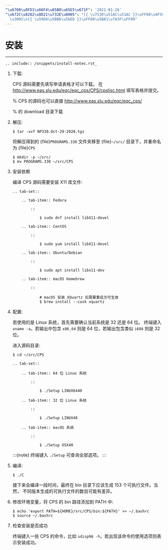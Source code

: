 ```yaml
---
"\u6700\u8FD1\u66F4\u65B0\u65E5\u671F": '2021-01-26'
"\u672C\u8282\u8D21\u732E\u8005": "{{ \u7530\u51AC\u51AC }}\uFF08\u4F5C\u8005\uFF09\
  \u3001\n{{ \u59DA\u5BB6\u56ED }}\uFF08\u5BA1\u7A3F\uFF09"
---
```


# 安装

______________________________________________________________________

```{eval-rst}
.. include:: /snippets/install-notes.rst_
```

1. 下载:

   CPS 源码需要先填写申请表格才可以下载。
   在 <http://www.eas.slu.edu/eqc/eqc_cps/CPS/cpslisc.html> 填写表格并提交。

   % CPS 的源码也可以直接 http://www.eas.slu.edu/eqc/eqc_cps/

   % 的 download 目录下载

2. 解压:

   ```
   $ tar -xvf NP330.Oct-29-2020.tgz
   ```

   将解压得到的 {file}`PROGRAMS.330` 文件夹移至 {file}`~/src/` 目录下，并重命名为 {file}`CPS`

   ```
   $ mkdir -p ~/src/
   $ mv PROGRAMS.330 ~/src/CPS
   ```

3. 安装依赖

   编译 CPS 源码需要安装 X11 库文件:

   ```{eval-rst}
   .. tab-set::

       .. tab-item:: Fedora

           ::

               $ sudo dnf install libX11-devel

       .. tab-item:: CentOS

           ::

               $ sudo yum install libX11-devel

       .. tab-item:: Ubuntu/Debian

           ::

               $ sudo apt install libx11-dev

       .. tab-item:: macOS Homebrew

           ::

               # macOS 安装 XQuartz 后需要重启方可生效
               $ brew install --cask xquartz
   ```

4. 配置:

   若使用的是 Linux 系统，首先需要确认当前系统是 32 还是 64 位。
   终端键入 `uname -a`，若输出中包含 `x86_64` 则是 64 位，若输出包含类似
   `i686` 则是 32 位。

   进入源码目录:

   ```
   $ cd ~/src/CPS
   ```

   ```{eval-rst}
   .. tab-set::

       .. tab-item:: 64 位 Linux 系统

           ::

               $ ./Setup LINUX6440

       .. tab-item:: 32 位 Linux 系统

           ::

               $ ./Setup LINUX40

       .. tab-item:: macOS 系统

           ::

               $ ./Setup OSX40
   ```

   :::{note}
   终端键入 `./Setup` 可查询全部选项。
   :::

5. 编译:

   ```
   $ ./C
   ```

   接下来会编译一段时间，最终在 bin 目录下应该生成 153 个可执行文件。当然，
   不同版本生成的可执行文件的数目可能有差异。

6. 修改环境变量，将 CPS 的 bin 路径添加到 PATH 中:

   ```
   $ echo 'export PATH=${HOME}/src/CPS/bin:${PATH}' >> ~/.bashrc
   $ source ~/.bashrc
   ```

7. 检查安装是否成功

   终端键入一些 CPS 的命令，比如 `sdisp96 -h`，若出现该命令的使用选项则表示安装成功。
